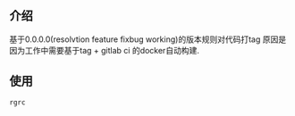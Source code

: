 ## 介绍
基于0.0.0.0(resolvtion feature fixbug working)的版本规则对代码打tag 原因是因为工作中需要基于tag + gitlab ci 的docker自动构建. 


## 使用
`rgrc`

